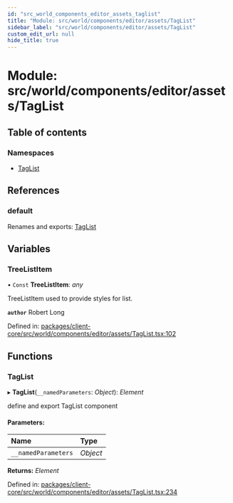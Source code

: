 ```yaml
---
id: "src_world_components_editor_assets_taglist"
title: "Module: src/world/components/editor/assets/TagList"
sidebar_label: "src/world/components/editor/assets/TagList"
custom_edit_url: null
hide_title: true
---
```


# Module: src/world/components/editor/assets/TagList

## Table of contents

### Namespaces

- [TagList](src_world_components_editor_assets_taglist.taglist.md)

## References

### default

Renames and exports: [TagList](src_world_components_editor_assets_taglist.md#taglist)

## Variables

### TreeListItem

• `Const` **TreeListItem**: *any*

TreeListItem used to provide styles for list.

**`author`** Robert Long

Defined in: [packages/client-core/src/world/components/editor/assets/TagList.tsx:102](https://github.com/xr3ngine/xr3ngine/blob/7e8e151f1/packages/client-core/src/world/components/editor/assets/TagList.tsx#L102)

## Functions

### TagList

▸ **TagList**(`__namedParameters`: *Object*): *Element*

define and export TagList component

#### Parameters:

| Name | Type |
| :------ | :------ |
| `__namedParameters` | *Object* |

**Returns:** *Element*

Defined in: [packages/client-core/src/world/components/editor/assets/TagList.tsx:234](https://github.com/xr3ngine/xr3ngine/blob/7e8e151f1/packages/client-core/src/world/components/editor/assets/TagList.tsx#L234)
